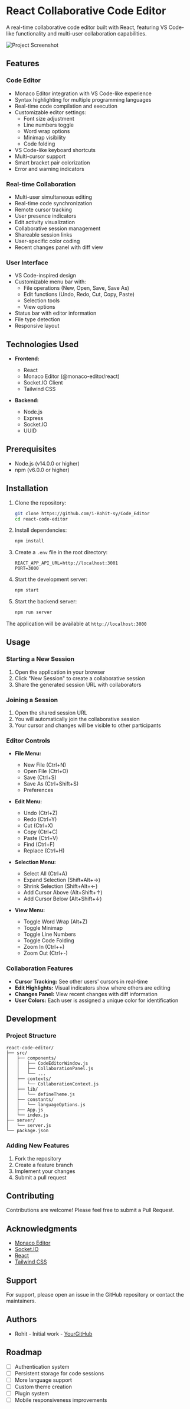 # React Collaborative Code Editor

A real-time collaborative code editor built with React, featuring VS Code-like functionality and multi-user collaboration capabilities.

![Project Screenshot](demo.png)

## Features

### Code Editor

- Monaco Editor integration with VS Code-like experience
- Syntax highlighting for multiple programming languages
- Real-time code compilation and execution
- Customizable editor settings:
  - Font size adjustment
  - Line numbers toggle
  - Word wrap options
  - Minimap visibility
  - Code folding
- VS Code-like keyboard shortcuts
- Multi-cursor support
- Smart bracket pair colorization
- Error and warning indicators

### Real-time Collaboration

- Multi-user simultaneous editing
- Real-time code synchronization
- Remote cursor tracking
- User presence indicators
- Edit activity visualization
- Collaborative session management
- Shareable session links
- User-specific color coding
- Recent changes panel with diff view

### User Interface

- VS Code-inspired design
- Customizable menu bar with:
  - File operations (New, Open, Save, Save As)
  - Edit functions (Undo, Redo, Cut, Copy, Paste)
  - Selection tools
  - View options
- Status bar with editor information
- File type detection
- Responsive layout

## Technologies Used

- **Frontend:**

  - React
  - Monaco Editor (@monaco-editor/react)
  - Socket.IO Client
  - Tailwind CSS

- **Backend:**
  - Node.js
  - Express
  - Socket.IO
  - UUID

## Prerequisites

- Node.js (v14.0.0 or higher)
- npm (v6.0.0 or higher)

## Installation

1. Clone the repository:

   ```bash
   git clone https://github.com/i-Rohit-sy/Code_Editor
   cd react-code-editor
   ```

2. Install dependencies:

   ```bash
   npm install
   ```

3. Create a `.env` file in the root directory:

   ```env
   REACT_APP_API_URL=http://localhost:3001
   PORT=3000
   ```

4. Start the development server:

   ```bash
   npm start
   ```

5. Start the backend server:
   ```bash
   npm run server
   ```

The application will be available at `http://localhost:3000`

## Usage

### Starting a New Session

1. Open the application in your browser
2. Click "New Session" to create a collaborative session
3. Share the generated session URL with collaborators

### Joining a Session

1. Open the shared session URL
2. You will automatically join the collaborative session
3. Your cursor and changes will be visible to other participants

### Editor Controls

- **File Menu:**

  - New File (Ctrl+N)
  - Open File (Ctrl+O)
  - Save (Ctrl+S)
  - Save As (Ctrl+Shift+S)
  - Preferences

- **Edit Menu:**

  - Undo (Ctrl+Z)
  - Redo (Ctrl+Y)
  - Cut (Ctrl+X)
  - Copy (Ctrl+C)
  - Paste (Ctrl+V)
  - Find (Ctrl+F)
  - Replace (Ctrl+H)

- **Selection Menu:**

  - Select All (Ctrl+A)
  - Expand Selection (Shift+Alt+→)
  - Shrink Selection (Shift+Alt+←)
  - Add Cursor Above (Alt+Shift+↑)
  - Add Cursor Below (Alt+Shift+↓)

- **View Menu:**
  - Toggle Word Wrap (Alt+Z)
  - Toggle Minimap
  - Toggle Line Numbers
  - Toggle Code Folding
  - Zoom In (Ctrl++)
  - Zoom Out (Ctrl+-)

### Collaboration Features

- **Cursor Tracking:** See other users' cursors in real-time
- **Edit Highlights:** Visual indicators show where others are editing
- **Changes Panel:** View recent changes with diff information
- **User Colors:** Each user is assigned a unique color for identification

## Development

### Project Structure

```
react-code-editor/
├── src/
│   ├── components/
│   │   ├── CodeEditorWindow.js
│   │   ├── CollaborationPanel.js
│   │   └── ...
│   ├── contexts/
│   │   └── CollaborationContext.js
│   ├── lib/
│   │   └── defineTheme.js
│   ├── constants/
│   │   └── languageOptions.js
│   ├── App.js
│   └── index.js
├── server/
│   └── server.js
└── package.json
```

### Adding New Features

1. Fork the repository
2. Create a feature branch
3. Implement your changes
4. Submit a pull request

## Contributing

Contributions are welcome! Please feel free to submit a Pull Request.

## Acknowledgments

- [Monaco Editor](https://microsoft.github.io/monaco-editor/)
- [Socket.IO](https://socket.io/)
- [React](https://reactjs.org/)
- [Tailwind CSS](https://tailwindcss.com/)

## Support

For support, please open an issue in the GitHub repository or contact the maintainers.

## Authors

- Rohit - Initial work - [YourGitHub](https://github.com/i-Rohit-sy)

## Roadmap

- [ ] Authentication system
- [ ] Persistent storage for code sessions
- [ ] More language support
- [ ] Custom theme creation
- [ ] Plugin system
- [ ] Mobile responsiveness improvements
